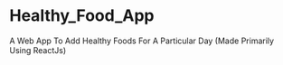 # Healthy_Food_App
A Web App To Add Healthy Foods For A Particular Day (Made Primarily Using  ReactJs)
